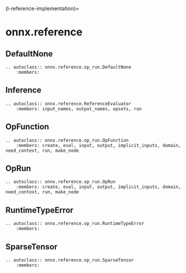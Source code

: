 (l-reference-implementation)=

# onnx.reference

## DefaultNone

```{eval-rst}
.. autoclass:: onnx.reference.op_run.DefaultNone
    :members:
```

## Inference

```{eval-rst}
.. autoclass:: onnx.reference.ReferenceEvaluator
    :members: input_names, output_names, opsets, run
```

## OpFunction

```{eval-rst}
.. autoclass:: onnx.reference.op_run.OpFunction
    :members: create, eval, input, output, implicit_inputs, domain, need_context, run, make_node
```

## OpRun

```{eval-rst}
.. autoclass:: onnx.reference.op_run.OpRun
    :members: create, eval, input, output, implicit_inputs, domain, need_context, run, make_node
```

## RuntimeTypeError

```{eval-rst}
.. autoclass:: onnx.reference.op_run.RuntimeTypeError
    :members:
```

## SparseTensor

```{eval-rst}
.. autoclass:: onnx.reference.op_run.SparseTensor
    :members:
```
